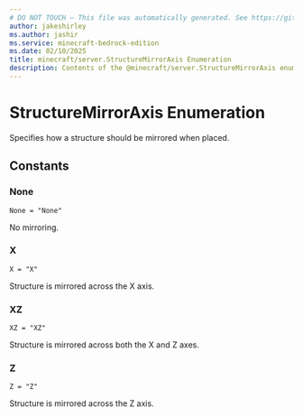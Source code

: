 ```yaml
---
# DO NOT TOUCH — This file was automatically generated. See https://github.com/mojang/minecraftapidocsgenerator to modify descriptions, examples, etc.
author: jakeshirley
ms.author: jashir
ms.service: minecraft-bedrock-edition
ms.date: 02/10/2025
title: minecraft/server.StructureMirrorAxis Enumeration
description: Contents of the @minecraft/server.StructureMirrorAxis enumeration.
---
```

# StructureMirrorAxis Enumeration

Specifies how a structure should be mirrored when placed.

## Constants
### **None**
`None = "None"`

No mirroring.
### **X**
`X = "X"`

Structure is mirrored across the X axis.
### **XZ**
`XZ = "XZ"`

Structure is mirrored across both the X and Z axes.
### **Z**
`Z = "Z"`

Structure is mirrored across the Z axis.
